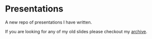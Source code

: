 # Presentations

A new repo of presentations I have written.

If you are looking for any of my old slides please checkout my [archive](https://github.com/ritasker/Presentations-Archive).
